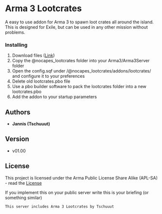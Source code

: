 # Arma 3 Lootcrates

A easy to use addon for Arma 3 to spawn loot crates all around the island.
This is designed for Exile, but can be used in any other mission without problems.

### Installing

1. Download files ([Link](https://github.com/Tschuuut/arma-3-lootcrates/archive/master.zip "Download Arma 3 Lootcrates"))
2. Copy the @nocapes_lootcrates folder into your Arma3/Arma3Server folder
3. Open the config.sqf under /@nocapes_lootcrates/addons/lootcrates/ and configure it to your preferences
4. Delete old lootcrates.pbo file
5. Use a pbo builder software to pack the lootcrates folder into a new lootcrates.pbo
6. Add the addon to your startup parameters

## Authors

* **Jannis (Tschuuut)**

## Version

- v01.00

## License

This project is licensed under the Arma Public License Share Alike (APL-SA) - read the [License](https://www.bistudio.com/community/licenses/arma-public-license-share-alike "Arma Public License Share Alike (APL-SA\)")

If you implement this on your public server write this is your briefing (or something similar)
```
This server includes Arma 3 Lootcrates by Tschuuut
```
